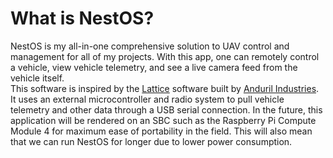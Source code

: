 # What is NestOS? 
NestOS is my all-in-one comprehensive solution to UAV control and management for all of my projects. With this app, one can remotely control a vehicle, view vehicle telemetry, and see a live camera feed from the vehicle itself.
<br>
This software is inspired by the 
<a href="https://www.anduril.com/command-and-control/">Lattice</a> 
software built by 
<a href="https://anduril.com">Anduril Industries</a>. It uses an external microcontroller and radio system to pull vehicle telemetry and other data through a USB serial connection. In the future, this application will be rendered on an SBC such as the Raspberry Pi Compute Module 4 for maximum ease of portability in the field. This will also mean that we can run NestOS for longer due to lower power consumption. 